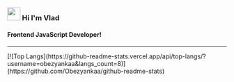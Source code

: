 <h3> <img width="30px" src="https://blog.joypixels.com/content/images/2019/06/waving_hand_sign_1024.gif"> Hi I'm Vlad</h3><h4>Frontend JavaScript Developer!</h4>
<hr>
[![Top Langs](https://github-readme-stats.vercel.app/api/top-langs/?username=obezyankaa&langs_count=8)](https://github.com/Obezyankaa/github-readme-stats)

